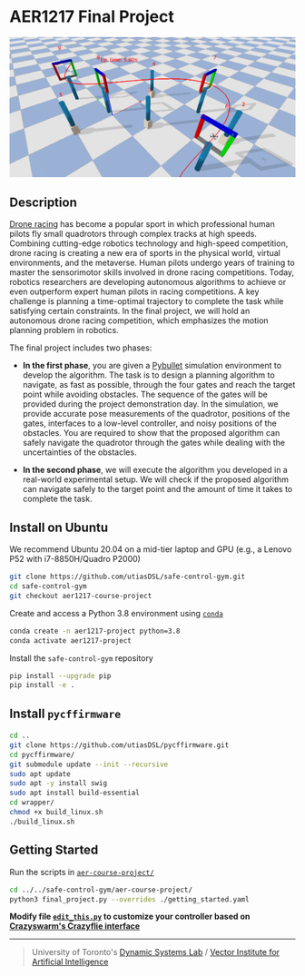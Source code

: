 # AER1217 Final Project

<img src=".figure/overview.png" alt="" width="800">

## Description
[Drone racing](https://thedroneracingleague.com/) has become a popular sport in which professional human pilots fly small quadrotors through complex tracks at high speeds. Combining cutting-edge robotics technology and high-speed competition, drone racing is creating a new era of sports in the physical world, virtual environments, and the metaverse. Human pilots undergo years of training to master the sensorimotor skills involved in drone racing competitions. Today, robotics researchers are developing autonomous algorithms to achieve or even outperform expert human pilots in racing competitions. A key challenge is planning a time-optimal trajectory to complete the task while satisfying certain constraints. In the final project, we will hold an autonomous drone racing competition, which emphasizes the motion planning problem in robotics. 

The final project includes two phases:
- **In the first phase**, you are given a [Pybullet](https://pybullet.org/wordpress/) simulation environment to develop the algorithm. The task is to design a planning algorithm to navigate, as fast as possible, through the four gates and reach the target point while avoiding obstacles. The sequence of the gates will be provided during the project demonstration day. In the simulation, we provide accurate pose measurements of the quadrotor, positions of the gates, interfaces to a low-level controller, and noisy positions of the obstacles. You are required to show that the proposed algorithm can safely navigate the quadrotor through the gates while dealing with the uncertainties of the obstacles. 

- **In the second phase**, we will execute the algorithm you developed in a real-world experimental setup. We will check if the proposed algorithm can navigate safely to the target point and the amount of time it takes to complete the task. 

## Install on Ubuntu

We recommend Ubuntu 20.04 on a mid-tier laptop and GPU (e.g., a Lenovo P52 with i7-8850H/Quadro P2000)

```bash
git clone https://github.com/utiasDSL/safe-control-gym.git
cd safe-control-gym
git checkout aer1217-course-project
```

Create and access a Python 3.8 environment using
[`conda`](https://docs.conda.io/projects/conda/en/latest/user-guide/install/index.html)

```bash
conda create -n aer1217-project python=3.8
conda activate aer1217-project
```

Install the `safe-control-gym` repository

```bash
pip install --upgrade pip
pip install -e .
```

## Install `pycffirmware`

```bash
cd ..
git clone https://github.com/utiasDSL/pycffirmware.git
cd pycffirmware/
git submodule update --init --recursive
sudo apt update
sudo apt -y install swig
sudo apt install build-essential
cd wrapper/
chmod +x build_linux.sh
./build_linux.sh
```

## Getting Started

Run the scripts in [`aer-course-project/`](https://github.com/utiasDSL/safe-control-gym/tree/aer1217-course-project/aer-course-project)

```bash
cd ../../safe-control-gym/aer-course-project/
python3 final_project.py --overrides ./getting_started.yaml
```

**Modify file [`edit_this.py`](https://github.com/utiasDSL/safe-control-gym/blob/beta-iros-competition/competition/edit_this.py) to customize your controller based on [Crazyswarm's Crazyflie interface](https://crazyswarm.readthedocs.io/en/latest/api.html#pycrazyswarm.crazyflie.Crazyflie)**

-----
> University of Toronto's [Dynamic Systems Lab](https://github.com/utiasDSL) / [Vector Institute for Artificial Intelligence](https://github.com/VectorInstitute)
